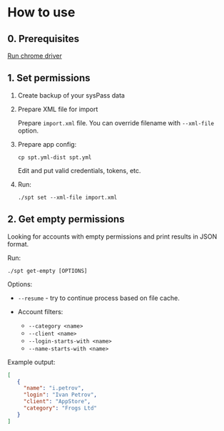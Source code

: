 # How to use

## 0. Prerequisites

[Run chrome driver](Install.md)

## 1. Set permissions

1. Create backup of your sysPass data

2. Prepare XML file for import

   Prepare `import.xml` file. You can override filename with `--xml-file` option.

3. Prepare app config:

    ```shell
    cp spt.yml-dist spt.yml
    ```

   Edit and put valid credentials, tokens, etc.

4. Run:

    ```shell
    ./spt set --xml-file import.xml
    ```

## 2. Get empty permissions

Looking for accounts with empty permissions and print results in JSON format.

Run:

```shell
./spt get-empty [OPTIONS]
```

Options:

- `--resume` - try to continue process based on file cache.

- Account filters:
  - `--category <name>`
  - `--client <name>`
  - `--login-starts-with <name>`
  - `--name-starts-with <name>`

Example output:

```json
[
   {
     "name": "i.petrov",
     "login": "Ivan Petrov",
     "client": "AppStore",
     "category": "Frogs Ltd"
   }
]
```
